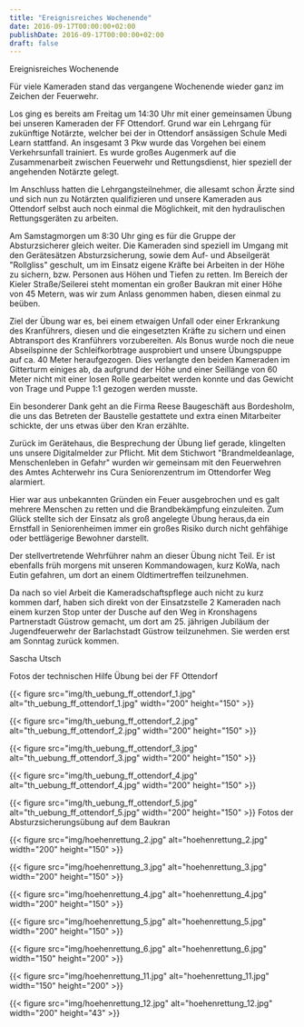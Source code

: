 ```yaml
---
title: "Ereignisreiches Wochenende"
date: 2016-09-17T00:00:00+02:00
publishDate: 2016-09-17T00:00:00+02:00
draft: false
---
```


Ereignisreiches Wochenende

<!--more-->

Für viele Kameraden stand das vergangene Wochenende wieder ganz im Zeichen der Feuerwehr.

Los ging es bereits am Freitag um 14:30 Uhr mit einer gemeinsamen Übung bei unseren Kameraden der FF Ottendorf. Grund war ein Lehrgang für zukünftige Notärzte, welcher bei der in Ottendorf ansässigen Schule Medi Learn stattfand. An insgesamt 3 Pkw wurde das Vorgehen bei einem Verkehrsunfall trainiert. Es wurde großes Augenmerk auf die Zusammenarbeit zwischen Feuerwehr und Rettungsdienst, hier speziell der angehenden Notärzte gelegt.

Im Anschluss hatten die Lehrgangsteilnehmer, die allesamt schon Ärzte sind und sich nun zu Notärzten qualifizieren und unsere Kameraden aus Ottendorf selbst auch noch einmal die Möglichkeit, mit den hydraulischen Rettungsgeräten zu arbeiten.

Am Samstagmorgen um 8:30 Uhr ging es für die Gruppe der Absturzsicherer gleich weiter. Die Kameraden sind speziell im Umgang mit den Gerätesätzen Absturzsicherung, sowie dem Auf- und Abseilgerät "Rollgliss" geschult, um im Einsatz eigene Kräfte bei Arbeiten in der Höhe zu sichern, bzw. Personen aus Höhen und Tiefen zu retten. Im Bereich der Kieler Straße/Seilerei steht momentan ein großer Baukran mit einer Höhe von 45 Metern, was wir zum Anlass genommen haben, diesen einmal zu beüben.

Ziel der Übung war es, bei einem etwaigen Unfall oder einer Erkrankung des Kranführers, diesen und die eingesetzten Kräfte zu sichern und einen Abtransport des Kranführers vorzubereiten. Als Bonus wurde noch die neue Abseilspinne der Schleifkorbtrage ausprobiert und unsere Übungspuppe auf ca. 40 Meter heraufgezogen. Dies verlangte den beiden Kameraden im Gitterturm einiges ab, da aufgrund der Höhe und einer Seillänge von 60 Meter nicht mit einer losen Rolle gearbeitet werden konnte und das Gewicht von Trage und Puppe 1:1 gezogen werden musste.

Ein besonderer Dank geht an die Firma Reese Baugeschäft aus Bordesholm, die uns das Betreten der Baustelle gestattete und extra einen Mitarbeiter schickte, der uns etwas über den Kran erzählte.

Zurück im Gerätehaus, die Besprechung der Übung lief gerade, klingelten uns unsere Digitalmelder zur Pflicht. Mit dem Stichwort "Brandmeldeanlage, Menschenleben in Gefahr" wurden wir gemeinsam mit den Feuerwehren des Amtes Achterwehr ins Cura Seniorenzentrum im Ottendorfer Weg alarmiert.

Hier war aus unbekannten Gründen ein Feuer ausgebrochen und es galt mehrere Menschen zu retten und die Brandbekämpfung einzuleiten. Zum Glück stellte sich der Einsatz als groß angelegte Übung heraus,da ein Ernstfall in Seniorenheimen immer ein großes Risiko durch nicht gehfähige oder bettlägerige Bewohner darstellt.

Der stellvertretende Wehrführer nahm an dieser Übung nicht Teil. Er ist ebenfalls früh morgens mit unseren Kommandowagen, kurz KoWa, nach Eutin gefahren, um dort an einem Oldtimertreffen teilzunehmen.

Da nach so viel Arbeit die Kameradschaftspflege auch nicht zu kurz kommen darf, haben sich direkt von der Einsatzstelle 2 Kameraden nach einem kurzen Stop unter der Dusche auf den Weg in Kronshagens Partnerstadt Güstrow gemacht, um dort am 25. jährigen Jubiläum der Jugendfeuerwehr der Barlachstadt Güstrow teilzunehmen. Sie werden erst am Sonntag zurück kommen.

Sascha Utsch

Fotos der technischen Hilfe Übung bei der FF Ottendorf


{{< figure src="img/th_uebung_ff_ottendorf_1.jpg" alt="th_uebung_ff_ottendorf_1.jpg" width="200" height="150" >}}

{{< figure src="img/th_uebung_ff_ottendorf_2.jpg" alt="th_uebung_ff_ottendorf_2.jpg" width="200" height="150" >}}

{{< figure src="img/th_uebung_ff_ottendorf_3.jpg" alt="th_uebung_ff_ottendorf_3.jpg" width="200" height="150" >}}

{{< figure src="img/th_uebung_ff_ottendorf_4.jpg" alt="th_uebung_ff_ottendorf_4.jpg" width="200" height="150" >}}

{{< figure src="img/th_uebung_ff_ottendorf_5.jpg" alt="th_uebung_ff_ottendorf_5.jpg" width="200" height="150" >}}
Fotos der Absturzsicherungsübung auf dem Baukran


{{< figure src="img/hoehenrettung_2.jpg" alt="hoehenrettung_2.jpg" width="200" height="150" >}}

{{< figure src="img/hoehenrettung_3.jpg" alt="hoehenrettung_3.jpg" width="200" height="150" >}}

{{< figure src="img/hoehenrettung_4.jpg" alt="hoehenrettung_4.jpg" width="200" height="150" >}}

{{< figure src="img/hoehenrettung_5.jpg" alt="hoehenrettung_5.jpg" width="200" height="150" >}}

{{< figure src="img/hoehenrettung_6.jpg" alt="hoehenrettung_6.jpg" width="150" height="200" >}}

{{< figure src="img/hoehenrettung_11.jpg" alt="hoehenrettung_11.jpg" width="150" height="200" >}}

{{< figure src="img/hoehenrettung_12.jpg" alt="hoehenrettung_12.jpg" width="200" height="43" >}}
